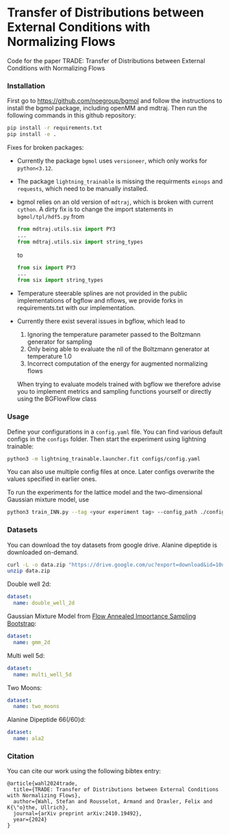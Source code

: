 # Transfer of Distributions between External Conditions with Normalizing Flows

Code for the paper TRADE: Transfer of Distributions between External Conditions with Normalizing Flows

### Installation
First go to https://github.com/noegroup/bgmol and follow the instructions to install the bgmol package, including openMM and mdtraj.
Then run the following commands in this github repository:
```bash
pip install -r requirements.txt
pip install -e .
```
Fixes for broken packages: 
- Currently the package `bgmol` uses `versioneer`, which only works for `python<3.12`.
- The package `lightning_trainable` is missing the requirments `einops` and `requests`, which need to be manually installed.
- bgmol relies on an old version of `mdtraj`, which is broken with current `cython`. A dirty fix is to change the import statements in `bgmol/tpl/hdf5.py` from
  ```python
  from mdtraj.utils.six import PY3
  ...
  from mdtraj.utils.six import string_types
  ```
  to
  ```python
  from six import PY3
  ...
  from six import string_types
  ```
- Temperature steerable splines are not provided in the public implementations of bgflow and nflows, we provide forks in requirements.txt with our implementation.

- Currently there exist several issues in bgflow, which lead to  
  1. Ignoring the temperature parameter passed to the Boltzmann generator for sampling
  2. Only being able to evaluate the nll of the Boltzmann generator at temperature 1.0
  3. Incorrect computation of the energy for augmented normalizing flows

  When trying to evaluate models trained with bgflow we therefore advise you to implement metrics and sampling functions yourself or directly using the BGFlowFlow class

### Usage
Define your configurations in a `config.yaml` file. You can find various default configs in the `configs` folder.
Then start the experiment using lightning trainable:
```bash
python3 -m lightning_trainable.launcher.fit configs/config.yaml
```
You can also use multiple config files at once. Later configs overwrite the values specified in earlier ones.

To run the experiments for the lattice model and the two-dimensional Gaussian mixture model, use 

```bash
python3 train_INN.py --tag <your experiment tag> --config_path ./configs/<data set name>/config_<experiment name>.json
```

### Datasets
You can download the toy datasets from google drive. Alanine dipeptide is downloaded on-demand.
```bash
curl -L -o data.zip "https://drive.google.com/uc?export=download&id=10u03uwwoPTN3qAXZh94gTa9JJ-v-H4pB"
unzip data.zip
```
Double well 2d:  
```yaml
dataset:
  name: double_well_2d
```
Gaussian Mixture Model from [Flow Annealed Importance Sampling Bootstrap](https://arxiv.org/abs/2208.01893):  
```yaml
dataset:
  name: gmm_2d
```
Multi well 5d:
```yaml
dataset:
  name: multi_well_5d
```
Two Moons:
```yaml
dataset:
  name: two_moons
```
Alanine Dipeptide 66(/60)d:  
```yaml
dataset:
  name: ala2
```

### Citation

You can cite our work using the following bibtex entry:
```
@article{wahl2024trade,
  title={TRADE: Transfer of Distributions between External Conditions with Normalizing Flows},
  author={Wahl, Stefan and Rousselot, Armand and Draxler, Felix and K{\"o}the, Ullrich},
  journal={arXiv preprint arXiv:2410.19492},
  year={2024}
}
```
